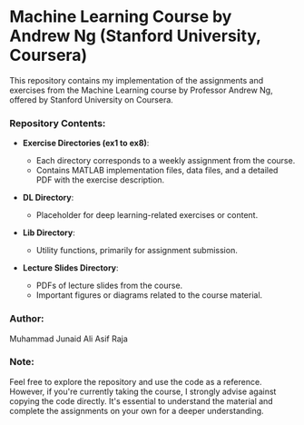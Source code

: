 # Machine Learning Course by Andrew Ng (Stanford University, Coursera)

This repository contains my implementation of the assignments and exercises from the Machine Learning course by Professor Andrew Ng, offered by Stanford University on Coursera.

### Repository Contents:

- **Exercise Directories (ex1 to ex8)**:
  - Each directory corresponds to a weekly assignment from the course.
  - Contains MATLAB implementation files, data files, and a detailed PDF with the exercise description.
  
- **DL Directory**:
  - Placeholder for deep learning-related exercises or content.

- **Lib Directory**:
  - Utility functions, primarily for assignment submission.

- **Lecture Slides Directory**:
  - PDFs of lecture slides from the course.
  - Important figures or diagrams related to the course material.

### Author:
Muhammad Junaid Ali Asif Raja

### Note:
Feel free to explore the repository and use the code as a reference. However, if you're currently taking the course, I strongly advise against copying the code directly. It's essential to understand the material and complete the assignments on your own for a deeper understanding.

